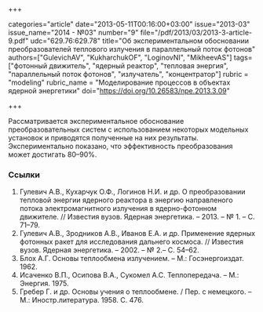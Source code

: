 +++

categories="article"
date="2013-05-11T00:16:00+03:00"
issue="2013-03"
issue_name="2014 - №03"
number="9"
file="/pdf/2013/03/2013-3-article-9.pdf"
udc="629.76:629.78"
title="Об экспериментальном обосновании преобразователей теплового излучения в параллельный поток фотонов"
authors=["GulevichAV", "KukharchukOF", "LoginovNI", "MikheevAS"]
tags=["фотонный движитель", "ядерный реактор", "тепловая энергия", "параллельный поток фотонов", "излучатель", "концентратор"]
rubric = "modeling"
rubric_name = "Моделирование процессов в объектах ядерной энергетики"
doi="https://doi.org/10.26583/npe.2013.3.09"

+++

Рассматривается экспериментальное обоснование преобразовательных систем с использованием некоторых модельных установок и приводятся полученные на них результаты. Экспериментально показано, что эффективность преобразования может достигать 80–90%.

### Ссылки

1. Гулевич А.В., Кухарчук О.Ф., Логинов Н.И. и др. О преобразовании тепловой энергии ядерного реактора в энергию направленого потока электромагнитного излучения в ядерно-фотонном движителе. // Известия вузов. Ядерная энергетика. – 2013. – № 1. – С. 71–79.
2. Гулевич А.В., Зродников А.В., Иванов Е.А. и др. Применение ядерных фотонных ракет для исследования дальнего космоса. // Известия вузов. Ядерная энергетика. – 2002. – № 2.– С. 54–62.
3. Блох А.Г. Основы теплообмена излучением. – М.: Госэнергоиздат. 1962.
4. Исаченко В.П., Осипова В.А., Сукомел А.С. Теплопередача. – М.: Энергия. 1975.
5. Гребер Г. и др. Основы учения о теплообмене. / Пер. с немецкого. – М.: Иностр.литература. 1958. С. 476.